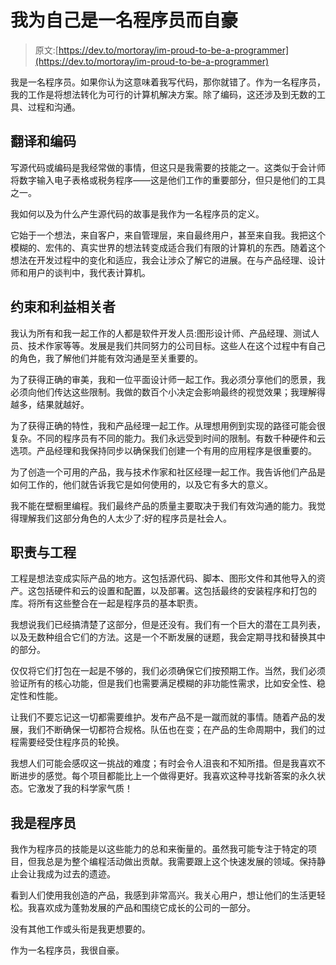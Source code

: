 # 我为自己是一名程序员而自豪

> 原文:[https://dev.to/mortoray/im-proud-to-be-a-programmer](https://dev.to/mortoray/im-proud-to-be-a-programmer)

我是一名程序员。如果你认为这意味着我写代码，那你就错了。作为一名程序员，我的工作是将想法转化为可行的计算机解决方案。除了编码，这还涉及到无数的工具、过程和沟通。

## 翻译和编码

写源代码或编码是我经常做的事情，但这只是我需要的技能之一。这类似于会计师将数字输入电子表格或税务程序——这是他们工作的重要部分，但只是他们的工具之一。

我如何以及为什么产生源代码的故事是我作为一名程序员的定义。

它始于一个想法，来自客户，来自管理层，来自最终用户，甚至来自我。我把这个模糊的、宏伟的、真实世界的想法转变成适合我们有限的计算机的东西。随着这个想法在开发过程中的变化和适应，我会让涉众了解它的进展。在与产品经理、设计师和用户的谈判中，我代表计算机。

## 约束和利益相关者

我认为所有和我一起工作的人都是软件开发人员:图形设计师、产品经理、测试人员、技术作家等等。发展是我们共同努力的公司目标。这些人在这个过程中有自己的角色，我了解他们并能有效沟通是至关重要的。

为了获得正确的审美，我和一位平面设计师一起工作。我必须分享他们的愿景，我必须向他们传达这些限制。我做的数百个小决定会影响最终的视觉效果；我理解得越多，结果就越好。

为了获得正确的特性，我和产品经理一起工作。从理想用例到实现的路径可能会很复杂。不同的程序员有不同的能力。我们永远受到时间的限制。有数千种硬件和云选项。产品经理和我保持同步以确保我们创建一个有用的应用程序是很重要的。

为了创造一个可用的产品，我与技术作家和社区经理一起工作。我告诉他们产品是如何工作的，他们就告诉我它是如何使用的，以及它有多大的意义。

我不能在壁橱里编程。我们最终产品的质量主要取决于我们有效沟通的能力。我觉得理解我们这部分角色的人太少了:好的程序员是社会人。

## 职责与工程

工程是想法变成实际产品的地方。这包括源代码、脚本、图形文件和其他导入的资产。这包括硬件和云的设置和配置，以及部署。这包括最终的安装程序和打包的库。将所有这些整合在一起是程序员的基本职责。

我想说我们已经搞清楚了这部分，但是还没有。我们有一个巨大的潜在工具列表，以及无数种组合它们的方法。这是一个不断发展的谜题，我会定期寻找和替换其中的部分。

仅仅将它们打包在一起是不够的，我们必须确保它们按预期工作。当然，我们必须验证所有的核心功能，但是我们也需要满足模糊的非功能性需求，比如安全性、稳定性和性能。

让我们不要忘记这一切都需要维护。发布产品不是一蹴而就的事情。随着产品的发展，我们不断确保一切都符合规格。队伍也在变；在产品的生命周期中，我们的过程需要经受住程序员的轮换。

我想人们可能会感叹这一挑战的难度；有时会令人沮丧和不知所措。但是我喜欢不断进步的感觉。每个项目都能比上一个做得更好。我喜欢这种寻找新答案的永久状态。它激发了我的科学家气质！

## 我是程序员

我作为程序员的技能是以这些能力的总和来衡量的。虽然我可能专注于特定的项目，但我总是为整个编程活动做出贡献。我需要跟上这个快速发展的领域。保持静止会让我成为过去的遗迹。

看到人们使用我创造的产品，我感到非常高兴。我关心用户，想让他们的生活更轻松。我喜欢成为蓬勃发展的产品和围绕它成长的公司的一部分。

没有其他工作或头衔是我更想要的。

作为一名程序员，我很自豪。